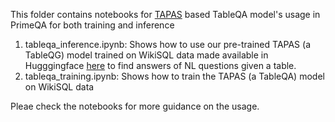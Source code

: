 This folder contains notebooks for [TAPAS](https://aclanthology.org/2020.acl-main.398.pdf) based TableQA model's usage in PrimeQA for both training and inference
1. tableqa_inference.ipynb: Shows how to use our pre-trained TAPAS (a TableQG) model trained on WikiSQL data made available in Hugggingface [here](https://huggingface.co/PrimeQA/tapas-based-tableqa-wikisql-lookup) to find answers of NL questions given a table. 
2. tableqa_training.ipynb: Shows how to train the TAPAS (a TableQA) model on WikiSQL data

Pleae check the notebooks for more guidance on the usage.